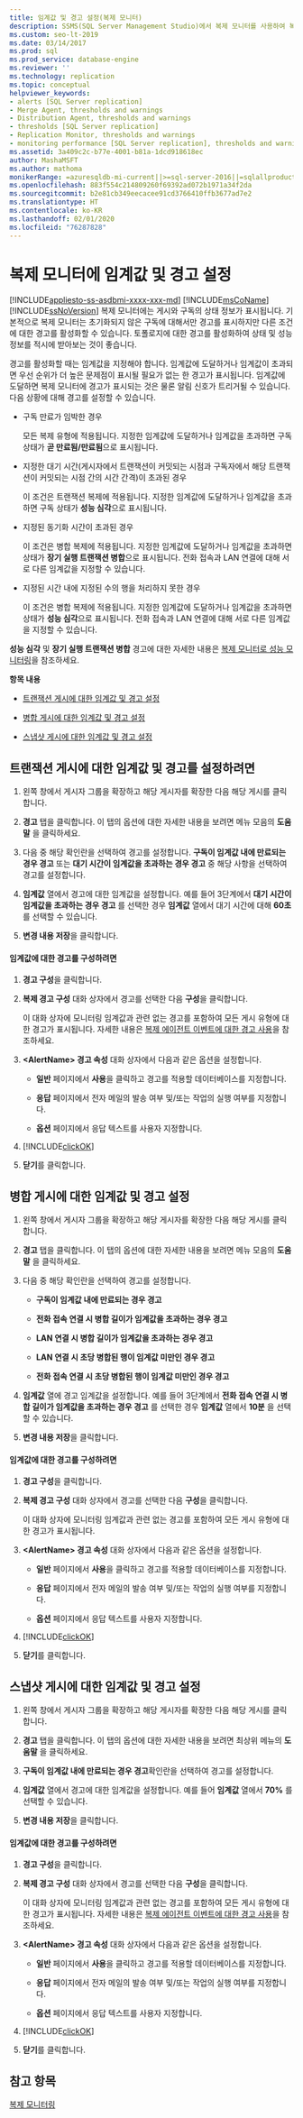 ```yaml
---
title: 임계값 및 경고 설정(복제 모니터)
description: SSMS(SQL Server Management Studio)에서 복제 모니터를 사용하여 복제에서 발생할 수 있는 다양한 상태에 경고를 사용하도록 설정하는 방법을 알아봅니다.
ms.custom: seo-lt-2019
ms.date: 03/14/2017
ms.prod: sql
ms.prod_service: database-engine
ms.reviewer: ''
ms.technology: replication
ms.topic: conceptual
helpviewer_keywords:
- alerts [SQL Server replication]
- Merge Agent, thresholds and warnings
- Distribution Agent, thresholds and warnings
- thresholds [SQL Server replication]
- Replication Monitor, thresholds and warnings
- monitoring performance [SQL Server replication], thresholds and warnings
ms.assetid: 3a409c2c-b77e-4001-b81a-1dcd918618ec
author: MashaMSFT
ms.author: mathoma
monikerRange: =azuresqldb-mi-current||>=sql-server-2016||=sqlallproducts-allversions
ms.openlocfilehash: 883f554c214809260f69392ad072b1971a34f2da
ms.sourcegitcommit: b2e81cb349eecacee91cd3766410ffb3677ad7e2
ms.translationtype: HT
ms.contentlocale: ko-KR
ms.lasthandoff: 02/01/2020
ms.locfileid: "76287828"
---
```

# <a name="set-thresholds-and-warnings-in-replication-monitor"></a>복제 모니터에 임계값 및 경고 설정
[!INCLUDE[appliesto-ss-asdbmi-xxxx-xxx-md](../../../includes/appliesto-ss-asdbmi-xxxx-xxx-md.md)]
  [!INCLUDE[msCoName](../../../includes/msconame-md.md)] [!INCLUDE[ssNoVersion](../../../includes/ssnoversion-md.md)] 복제 모니터에는 게시와 구독의 상태 정보가 표시됩니다. 기본적으로 복제 모니터는 초기화되지 않은 구독에 대해서만 경고를 표시하지만 다른 조건에 대한 경고를 활성화할 수 있습니다. 토폴로지에 대한 경고를 활성화하여 상태 및 성능 정보를 적시에 받아보는 것이 좋습니다.  
  
 경고를 활성화할 때는 임계값을 지정해야 합니다. 임계값에 도달하거나 임계값이 초과되면 우선 순위가 더 높은 문제점이 표시될 필요가 없는 한 경고가 표시됩니다. 임계값에 도달하면 복제 모니터에 경고가 표시되는 것은 물론 알림 신호가 트리거될 수 있습니다. 다음 상황에 대해 경고를 설정할 수 있습니다.  
  
-   구독 만료가 임박한 경우  
  
     모든 복제 유형에 적용됩니다. 지정한 임계값에 도달하거나 임계값을 초과하면 구독 상태가 **곧 만료됨/만료됨**으로 표시됩니다.  
  
-   지정한 대기 시간(게시자에서 트랜잭션이 커밋되는 시점과 구독자에서 해당 트랜잭션이 커밋되는 시점 간의 시간 간격)이 초과된 경우  
  
     이 조건은 트랜잭션 복제에 적용됩니다. 지정한 임계값에 도달하거나 임계값을 초과하면 구독 상태가 **성능 심각**으로 표시됩니다.  
  
-   지정된 동기화 시간이 초과된 경우  
  
     이 조건은 병합 복제에 적용됩니다. 지정한 임계값에 도달하거나 임계값을 초과하면 상태가 **장기 실행 트랜잭션 병합**으로 표시됩니다. 전화 접속과 LAN 연결에 대해 서로 다른 임계값을 지정할 수 있습니다.  
  
-   지정된 시간 내에 지정된 수의 행을 처리하지 못한 경우  
  
     이 조건은 병합 복제에 적용됩니다. 지정한 임계값에 도달하거나 임계값을 초과하면 상태가 **성능 심각**으로 표시됩니다. 전화 접속과 LAN 연결에 대해 서로 다른 임계값을 지정할 수 있습니다.  
  
 **성능 심각** 및 **장기 실행 트랜잭션 병합** 경고에 대한 자세한 내용은 [복제 모니터로 성능 모니터링](../../../relational-databases/replication/monitor/monitor-performance-with-replication-monitor.md)을 참조하세요.  
  
 **항목 내용**  
  
-   [트랜잭션 게시에 대한 임계값 및 경고 설정](#Transactional)  
  
-   [병합 게시에 대한 임계값 및 경고 설정](#Merge)  
  
-   [스냅샷 게시에 대한 임계값 및 경고 설정](#Snapshot)  
  
##  <a name="Transactional"></a> 트랜잭션 게시에 대한 임계값 및 경고를 설정하려면  
  
1.  왼쪽 창에서 게시자 그룹을 확장하고 해당 게시자를 확장한 다음 해당 게시를 클릭합니다.  
  
2.  **경고** 탭을 클릭합니다. 이 탭의 옵션에 대한 자세한 내용을 보려면 메뉴 모음의 **도움말** 을 클릭하세요.  
  
3.  다음 중 해당 확인란을 선택하여 경고를 설정합니다. **구독이 임계값 내에 만료되는 경우 경고** 또는 **대기 시간이 임계값을 초과하는 경우 경고** 중 해당 사항을 선택하여 경고를 설정합니다.  
  
4.  **임계값** 열에서 경고에 대한 임계값을 설정합니다. 예를 들어 3단계에서 **대기 시간이 임계값을 초과하는 경우 경고** 를 선택한 경우 **임계값** 열에서 대기 시간에 대해 **60초** 를 선택할 수 있습니다.  
  
5.  **변경 내용 저장**을 클릭합니다.  
  
#### <a name="to-configure-an-alert-for-a-threshold"></a>임계값에 대한 경고를 구성하려면  
  
1.  **경고 구성**을 클릭합니다.  
  
2.  **복제 경고 구성** 대화 상자에서 경고를 선택한 다음 **구성**을 클릭합니다.  
  
     이 대화 상자에 모니터링 임계값과 관련 없는 경고를 포함하여 모든 게시 유형에 대한 경고가 표시됩니다. 자세한 내용은 [복제 에이전트 이벤트에 대한 경고 사용](../../../relational-databases/replication/agents/use-alerts-for-replication-agent-events.md)을 참조하세요.  
  
3.  **\<AlertName> 경고 속성** 대화 상자에서 다음과 같은 옵션을 설정합니다.  
  
    -   **일반** 페이지에서 **사용**을 클릭하고 경고를 적용할 데이터베이스를 지정합니다.  
  
    -   **응답** 페이지에서 전자 메일의 발송 여부 및/또는 작업의 실행 여부를 지정합니다.  
  
    -   **옵션** 페이지에서 응답 텍스트를 사용자 지정합니다.  
  
4.  [!INCLUDE[clickOK](../../../includes/clickok-md.md)]  
  
5.  **닫기**를 클릭합니다.  
  
##  <a name="Merge"></a> 병합 게시에 대한 임계값 및 경고 설정  
  
1.  왼쪽 창에서 게시자 그룹을 확장하고 해당 게시자를 확장한 다음 해당 게시를 클릭합니다.  
  
2.  **경고** 탭을 클릭합니다. 이 탭의 옵션에 대한 자세한 내용을 보려면 메뉴 모음의 **도움말** 을 클릭하세요.  
  
3.  다음 중 해당 확인란을 선택하여 경고를 설정합니다.  
  
    -   **구독이 임계값 내에 만료되는 경우 경고**  
  
    -   **전화 접속 연결 시 병합 길이가 임계값을 초과하는 경우 경고**  
  
    -   **LAN 연결 시 병합 길이가 임계값을 초과하는 경우 경고**  
  
    -   **LAN 연결 시 초당 병합된 행이 임계값 미만인 경우 경고**  
  
    -   **전화 접속 연결 시 초당 병합된 행이 임계값 미만인 경우 경고**  
  
4.  **임계값** 열에 경고 임계값을 설정합니다. 예를 들어 3단계에서 **전화 접속 연결 시 병합 길이가 임계값을 초과하는 경우 경고** 를 선택한 경우 **임계값** 열에서 **10분** 을 선택할 수 있습니다.  
  
5.  **변경 내용 저장**을 클릭합니다.  
  
#### <a name="to-configure-an-alert-for-a-threshold"></a>임계값에 대한 경고를 구성하려면  
  
1.  **경고 구성**을 클릭합니다.  
  
2.  **복제 경고 구성** 대화 상자에서 경고를 선택한 다음 **구성**을 클릭합니다.  
  
     이 대화 상자에 모니터링 임계값과 관련 없는 경고를 포함하여 모든 게시 유형에 대한 경고가 표시됩니다.  
  
3.  **\<AlertName> 경고 속성** 대화 상자에서 다음과 같은 옵션을 설정합니다.  
  
    -   **일반** 페이지에서 **사용**을 클릭하고 경고를 적용할 데이터베이스를 지정합니다.  
  
    -   **응답** 페이지에서 전자 메일의 발송 여부 및/또는 작업의 실행 여부를 지정합니다.  
  
    -   **옵션** 페이지에서 응답 텍스트를 사용자 지정합니다.  
  
4.  [!INCLUDE[clickOK](../../../includes/clickok-md.md)]  
  
5.  **닫기**를 클릭합니다.  
  
##  <a name="Snapshot"></a> 스냅샷 게시에 대한 임계값 및 경고 설정  
  
1.  왼쪽 창에서 게시자 그룹을 확장하고 해당 게시자를 확장한 다음 해당 게시를 클릭합니다.  
  
2.  **경고** 탭을 클릭합니다. 이 탭의 옵션에 대한 자세한 내용을 보려면 최상위 메뉴의 **도움말** 을 클릭하세요.  
  
3.  **구독이 임계값 내에 만료되는 경우 경고**확인란을 선택하여 경고를 설정합니다.  
  
4.  **임계값** 열에서 경고에 대한 임계값을 설정합니다. 예를 들어 **임계값** 열에서 **70%** 를 선택할 수 있습니다.  
  
5.  **변경 내용 저장**을 클릭합니다.  
  
#### <a name="to-configure-an-alert-for-a-threshold"></a>임계값에 대한 경고를 구성하려면  
  
1.  **경고 구성**을 클릭합니다.  
  
2.  **복제 경고 구성** 대화 상자에서 경고를 선택한 다음 **구성**을 클릭합니다.  
  
     이 대화 상자에 모니터링 임계값과 관련 없는 경고를 포함하여 모든 게시 유형에 대한 경고가 표시됩니다. 자세한 내용은 [복제 에이전트 이벤트에 대한 경고 사용](../../../relational-databases/replication/agents/use-alerts-for-replication-agent-events.md)을 참조하세요.  
  
3.  **\<AlertName> 경고 속성** 대화 상자에서 다음과 같은 옵션을 설정합니다.  
  
    -   **일반** 페이지에서 **사용**을 클릭하고 경고를 적용할 데이터베이스를 지정합니다.  
  
    -   **응답** 페이지에서 전자 메일의 발송 여부 및/또는 작업의 실행 여부를 지정합니다.  
  
    -   **옵션** 페이지에서 응답 텍스트를 사용자 지정합니다.  
  
4.  [!INCLUDE[clickOK](../../../includes/clickok-md.md)]  
  
5.  **닫기**를 클릭합니다.  
  
## <a name="see-also"></a>참고 항목  
 [복제 모니터링](../../../relational-databases/replication/monitor/monitoring-replication.md)  
  
  
